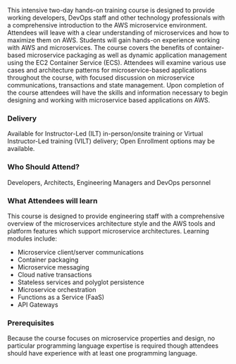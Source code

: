 <!-- AWS Microservice -->

This intensive two-day hands-on training course is designed to provide working developers, DevOps staff and other technology professionals with a comprehensive introduction to the AWS microservice environment. Attendees will leave with a clear understanding of microservices and how to maximize them on AWS. Students will gain hands-on experience working with AWS and microservices. The course covers the benefits of container-based microservice packaging as well as dynamic application management using the EC2 Container Service (ECS). Attendees will examine various use cases and architecture patterns for microservice-based applications throughout the course, with focused discussion on microservice communications, transactions and state management. Upon completion of the course attendees will have the skills and information necessary to begin designing and working with microservice based applications on AWS.


### Delivery

Available for Instructor-Led (ILT) in-person/onsite training or Virtual Instructor-Led training (VILT) delivery; Open Enrollment options may be available.


### Who Should Attend?

Developers, Architects, Engineering Managers and DevOps personnel


### What Attendees will learn

This course is designed to provide engineering staff with a comprehensive overview of the microservices architecture
style and the AWS tools and platform features which support microservice architectures. Learning modules include:

- Microservice client/server communications
- Container packaging
- Microservice messaging
- Cloud native transactions
- Stateless services and polyglot persistence
- Microservice orchestration
- Functions as a Service (FaaS)
- API Gateways


### Prerequisites

Because the course focuses on microservice properties and design, no particular programming language expertise is
required though attendees should have experience with at least one programming language.
